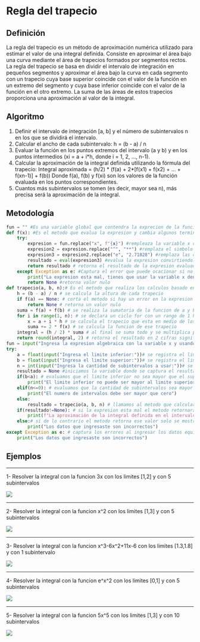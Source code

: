 # Regla del trapecio
## Definición
La regla del trapecio es un método de aproximación numérica utilizado para estimar el valor de una integral definida. Consiste en aproximar el área bajo una curva mediante el área de trapecios formados por segmentos rectos. La regla del trapecio se basa en dividir el intervalo de integración en pequeños segmentos y aproximar el área bajo la curva en cada segmento con un trapecio cuya base superior coincide con el valor de la función en un extremo del segmento y cuya base inferior coincide con el valor de la función en el otro extremo. La suma de las áreas de estos trapecios proporciona una aproximación al valor de la integral.
## Algoritmo
1. Definir el intervalo de integración [a, b] y el número de subintervalos n en los que se dividirá el intervalo.
2. Calcular el ancho de cada subintervalo: h = (b - a) / n
3. Evaluar la función en los puntos extremos del intervalo (a y b) y en los puntos intermedios (xi = a + i*h, donde i = 1, 2, ..., n-1).
4. Calcular la aproximación de la integral definida utilizando la fórmula del trapecio: Integral aproximada = (h/2) * (f(a) + 2*[f(x1) + f(x2) + ... + f(xn-1)] + f(b)) Donde f(a), f(b) y f(xi) son los valores de la función evaluada en los puntos correspondientes.
5. Cuantos más subintervalos se tomen (es decir, mayor sea n), más precisa será la aproximación de la integral.
## Metodología
```python
fun = "" #Es una variable global que contendra la exprecion de la funcion a usar 
def f(x): #Es el metodo que evalua la expresion y cambia algunos terminos para hacerlo mas complencible
    try: 
        expresion = fun.replace("x", f"{x}") #rempleaza la variable x con la constante que se va a evaluar
        expresion2 = expresion.replace("^", "**") #remplaza el simbolo que nosotros conocemos para potenciar por una que python entiende como potenciador
        expresion3 = expresion2.replace("e", "2.71828") #remplaza las constantes e que estan en la expresion por su valor
        resultado = eval(expresion3) #evalua la expresion convirtiendola de algebraico a aritmetico y retorna su valor final
        return resultado # retorna el resultado de la expresion evaluada
    except Exception as e: #Captura el error que puede ocacionar si no se coloca bien la exprecion
        print("La expresion esta mal, tienes que usar la variable x dentro de la expresion y cada vez que tienes que mutiplicar un numero con una variable tienes que usar *, por ejemplo 3*x^2")
        return None #retorna valor nulo
def trapecio(a, b, n):# Es el metodo que realiza los calculos basado en la formula de la regla del trapecio
    h = (b - a) / n # se calcula la altura de cada trapecio
    if f(a) == None: # corta el metodo si hay un error en la expresion
        return None # retorna un valor nulo
    suma = f(a) + f(b) # se realiza la sumatoria de la funcion de a y b
    for i in range(1, n): # se declara un ciclo for con un rango de 1 hasta n numero de veces
        x = a + i * h # se calcula el trapecio que esta en medio de los limites 
        suma += 2 * f(x) # se calcula la funcion de ese trapecio
    integral = (h / 2) * suma # al final se suma todo y se multiplica por la hlatura sobre dos
    return round(integral, 2) # retorna el resultado en 2 cifras significativas
fun = input("Ingresa la expresion algebraica con la variable x y usando el signo de multiplicacion para cada variable x que se multiplica con un numero:") #se ingresa y asigna la expresion de la funsion en la variable global
try:
    a = float(input("Ingresa el limite inferior:"))# se registra el limite inferior en la variable a
    b = float(input("Ingresa el limite superior:"))# se registra el limite superior en la variable b
    n = int(input("Ingresa la cantidad de subintervalos a usar:"))# se registra la cantidad de subintervalos
    resultado = None #iniciamos la variable donde se captura el resultado y lo iniciamos con un valor nulo
    if(b<a): # evaluamos que el limite inferior no sea mayor que el superior
        print("El limite inferior no puede ser mayor al limite superior")
    elif(n<=0): # evaluamos que la cantidad de subintervalos sea mayor que cero
        print("El numero de intervalos debe ser mayor que cero")
    else:
        resultado = trapecio(a, b, n) # llamamos al metodo que calculara la integral por el metodo de trapecio
    if(resultado!=None): # si la expresion esta mal el metodo retornara un valor nulo aqui nos aseguramos de que resultados no tenga ese valor
        print(f"La aproximación de la integral definida en el intervalo [{a}, {b}] con {n} subintervalos es: {resultado}")
    else:# si de lo contrario el metodo retorna ese valor solo se mostrara un mensaje que los datos ingresados esta mal
        print("Los datos que ingresaste son incorrectos")
except Exception as e: # captura los errores al ingresar los datos equivocados, como poner letras al ingresar los limites o la cantidad de subintervalos
    print("Los datos que ingresaste son incorrectos")
```

## Ejemplos

------------

1- Resolver la integral con la funcion 3x con los limites [1,2] y con 5 subintervalos

![](https://github.com/Mexta46/Metodos_Numericos_Tema4/blob/345f3e1a51ea99663c963c5deeaa6f574daca943/Imagenes/Ejemplo1Trap.png)

------------

2- Resolver la integral con la funcion x^2 con los limites [1,3] y con 5 subintervalos

![](https://github.com/Mexta46/Metodos_Numericos_Tema4/blob/345f3e1a51ea99663c963c5deeaa6f574daca943/Imagenes/Ejemplo2Trap.png)

------------

3- Resolver la integral con la funcion x^3-6x^2+11x-6 con los limites [1.3,1.8] y con 1 subintervalo

![](https://github.com/Mexta46/Metodos_Numericos_Tema4/blob/345f3e1a51ea99663c963c5deeaa6f574daca943/Imagenes/Ejemplo3Trap.png)

------------

4- Resolver la integral con la funcion e^x^2 con los limites [0,1] y con 5 subintervalos

![](https://github.com/Mexta46/Metodos_Numericos_Tema4/blob/345f3e1a51ea99663c963c5deeaa6f574daca943/Imagenes/Ejemplo4Trap.png)

------------

5- Resolver la integral con la funcion 5x^5 con los limites [1,3] y con 10 subintervalos

![](https://github.com/Mexta46/Metodos_Numericos_Tema4/blob/345f3e1a51ea99663c963c5deeaa6f574daca943/Imagenes/Ejemplo5Trap.png)
